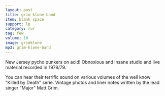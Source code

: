 ```yaml
---
layout: post
title: grim klone band
item: blank space
support: lp
category: rur
tag: few
volume: 10
image: grimklone
mp3: grim-klone-band
---
```


New Jersey pycho punkers on acid! Obnoxious and insane studio and live material recorded in 1978/79.

You can hear their terrific sound on various volumes of the well know &quot;Killed by Death&quot; serie. Vintage photos and liner notes written by the lead singer &quot;Major&quot; Matt Grim.
